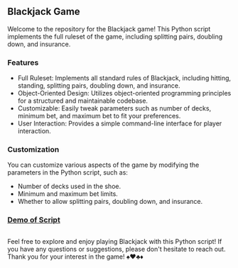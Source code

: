 ## Blackjack Game

Welcome to the repository for the Blackjack game! This Python script implements the full ruleset of the game, including splitting pairs, doubling down, and insurance.

### Features
- Full Ruleset: Implements all standard rules of Blackjack, including hitting, standing, splitting pairs, doubling down, and insurance.
- Object-Oriented Design: Utilizes object-oriented programming principles for a structured and maintainable codebase.
- Customizable: Easily tweak parameters such as number of decks, minimum bet, and maximum bet to fit your preferences.
- User Interaction: Provides a simple command-line interface for player interaction.

### Customization
You can customize various aspects of the game by modifying the parameters in the Python script, such as:

- Number of decks used in the shoe.
- Minimum and maximum bet limits.
- Whether to allow splitting pairs, doubling down, and insurance.

### [Demo of Script](https://codesandbox.io/p/devbox/blackjack-969y9y?layout=%257B%2522sidebarPanel%2522%253A%2522EXPLORER%2522%252C%2522rootPanelGroup%2522%253A%257B%2522direction%2522%253A%2522horizontal%2522%252C%2522contentType%2522%253A%2522UNKNOWN%2522%252C%2522type%2522%253A%2522PANEL_GROUP%2522%252C%2522id%2522%253A%2522ROOT_LAYOUT%2522%252C%2522panels%2522%253A%255B%257B%2522type%2522%253A%2522PANEL_GROUP%2522%252C%2522contentType%2522%253A%2522UNKNOWN%2522%252C%2522direction%2522%253A%2522vertical%2522%252C%2522id%2522%253A%2522clscoe1er0006356gz5behnp4%2522%252C%2522sizes%2522%253A%255B100%252C0%255D%252C%2522panels%2522%253A%255B%257B%2522type%2522%253A%2522PANEL_GROUP%2522%252C%2522contentType%2522%253A%2522EDITOR%2522%252C%2522direction%2522%253A%2522horizontal%2522%252C%2522id%2522%253A%2522EDITOR%2522%252C%2522panels%2522%253A%255B%257B%2522type%2522%253A%2522PANEL%2522%252C%2522contentType%2522%253A%2522EDITOR%2522%252C%2522id%2522%253A%2522clscoe1er0002356gvm09bt06%2522%257D%255D%257D%252C%257B%2522type%2522%253A%2522PANEL_GROUP%2522%252C%2522contentType%2522%253A%2522SHELLS%2522%252C%2522direction%2522%253A%2522horizontal%2522%252C%2522id%2522%253A%2522SHELLS%2522%252C%2522panels%2522%253A%255B%257B%2522type%2522%253A%2522PANEL%2522%252C%2522contentType%2522%253A%2522SHELLS%2522%252C%2522id%2522%253A%2522clscoe1er0004356ghaiqvzya%2522%257D%255D%252C%2522sizes%2522%253A%255B100%255D%257D%255D%257D%252C%257B%2522type%2522%253A%2522PANEL_GROUP%2522%252C%2522contentType%2522%253A%2522DEVTOOLS%2522%252C%2522direction%2522%253A%2522vertical%2522%252C%2522id%2522%253A%2522DEVTOOLS%2522%252C%2522panels%2522%253A%255B%257B%2522type%2522%253A%2522PANEL%2522%252C%2522contentType%2522%253A%2522DEVTOOLS%2522%252C%2522id%2522%253A%2522clscoe1er0005356grgy1wcga%2522%257D%255D%252C%2522sizes%2522%253A%255B100%255D%257D%255D%252C%2522sizes%2522%253A%255B52.75877924018622%252C47.24122075981378%255D%257D%252C%2522tabbedPanels%2522%253A%257B%2522clscoe1er0002356gvm09bt06%2522%253A%257B%2522id%2522%253A%2522clscoe1er0002356gvm09bt06%2522%252C%2522tabs%2522%253A%255B%255D%257D%252C%2522clscoe1er0005356grgy1wcga%2522%253A%257B%2522id%2522%253A%2522clscoe1er0005356grgy1wcga%2522%252C%2522tabs%2522%253A%255B%257B%2522id%2522%253A%2522clscoe1er0003356g1admawr7%2522%252C%2522mode%2522%253A%2522permanent%2522%252C%2522type%2522%253A%2522TASK_LOG%2522%252C%2522taskId%2522%253A%2522start%2522%257D%255D%252C%2522activeTabId%2522%253A%2522clscoe1er0003356g1admawr7%2522%257D%252C%2522clscoe1er0004356ghaiqvzya%2522%253A%257B%2522id%2522%253A%2522clscoe1er0004356ghaiqvzya%2522%252C%2522tabs%2522%253A%255B%255D%257D%257D%252C%2522showDevtools%2522%253Atrue%252C%2522showShells%2522%253Afalse%252C%2522showSidebar%2522%253Atrue%252C%2522sidebarPanelSize%2522%253A15%257D)

##
Feel free to explore and enjoy playing Blackjack with this Python script! If you have any questions or suggestions, please don't hesitate to reach out. Thank you for your interest in the game! ♠️♥️♣️♦️
